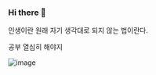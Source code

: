 ### Hi there 👋
인생이란 원래 자기 생각대로 되지 않는 법이란다.

공부 열심히 해야지





![image](https://user-images.githubusercontent.com/84965370/146770742-3cb37a1a-021f-4305-a976-ff037652be70.png)

<!--
**Swallet923/Swallet923** is a ✨ _special_ ✨ repository because its `README.md` (this file) appears on your GitHub profile.

Here are some ideas to get you started:

- 🔭 I’m currently working on ...
- 🌱 I’m currently learning ...
- 👯 I’m looking to collaborate on ...
- 🤔 I’m looking for help with ...
- 💬 Ask me about ...
- 📫 How to reach me: ...
- 😄 Pronouns: ...
- ⚡ Fun fact: ...
-->
